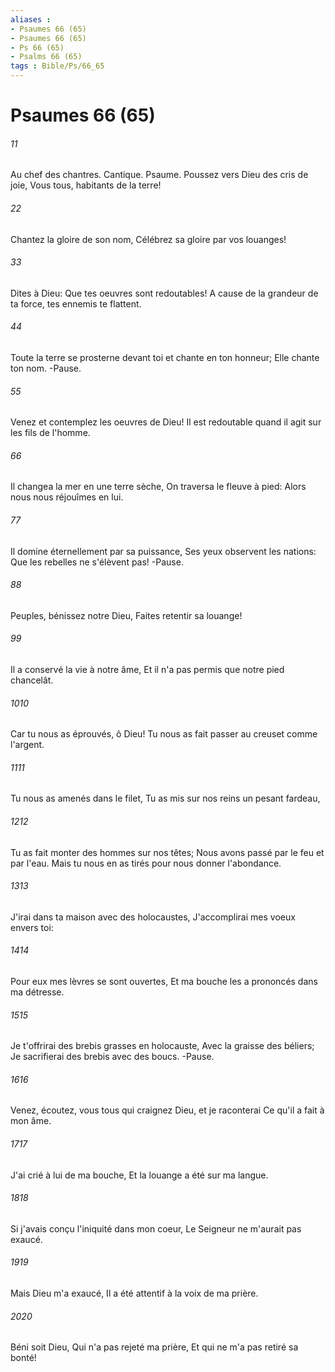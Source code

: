 ```yaml
---
aliases : 
- Psaumes 66 (65)
- Psaumes 66 (65)
- Ps 66 (65)
- Psalms 66 (65)
tags : Bible/Ps/66_65
---
```


# Psaumes 66 (65)

###### 11
Au chef des chantres. Cantique. Psaume. Poussez vers Dieu des cris de joie, Vous tous, habitants de la terre!
###### 22
Chantez la gloire de son nom, Célébrez sa gloire par vos louanges!
###### 33
Dites à Dieu: Que tes oeuvres sont redoutables! A cause de la grandeur de ta force, tes ennemis te flattent.
###### 44
Toute la terre se prosterne devant toi et chante en ton honneur; Elle chante ton nom. -Pause.
###### 55
Venez et contemplez les oeuvres de Dieu! Il est redoutable quand il agit sur les fils de l'homme.
###### 66
Il changea la mer en une terre sèche, On traversa le fleuve à pied: Alors nous nous réjouîmes en lui.
###### 77
Il domine éternellement par sa puissance, Ses yeux observent les nations: Que les rebelles ne s'élèvent pas! -Pause.
###### 88
Peuples, bénissez notre Dieu, Faites retentir sa louange!
###### 99
Il a conservé la vie à notre âme, Et il n'a pas permis que notre pied chancelât.
###### 1010
Car tu nous as éprouvés, ô Dieu! Tu nous as fait passer au creuset comme l'argent.
###### 1111
Tu nous as amenés dans le filet, Tu as mis sur nos reins un pesant fardeau,
###### 1212
Tu as fait monter des hommes sur nos têtes; Nous avons passé par le feu et par l'eau. Mais tu nous en as tirés pour nous donner l'abondance.
###### 1313
J'irai dans ta maison avec des holocaustes, J'accomplirai mes voeux envers toi:
###### 1414
Pour eux mes lèvres se sont ouvertes, Et ma bouche les a prononcés dans ma détresse.
###### 1515
Je t'offrirai des brebis grasses en holocauste, Avec la graisse des béliers; Je sacrifierai des brebis avec des boucs. -Pause.
###### 1616
Venez, écoutez, vous tous qui craignez Dieu, et je raconterai Ce qu'il a fait à mon âme.
###### 1717
J'ai crié à lui de ma bouche, Et la louange a été sur ma langue.
###### 1818
Si j'avais conçu l'iniquité dans mon coeur, Le Seigneur ne m'aurait pas exaucé.
###### 1919
Mais Dieu m'a exaucé, Il a été attentif à la voix de ma prière.
###### 2020
Béni soit Dieu, Qui n'a pas rejeté ma prière, Et qui ne m'a pas retiré sa bonté!
